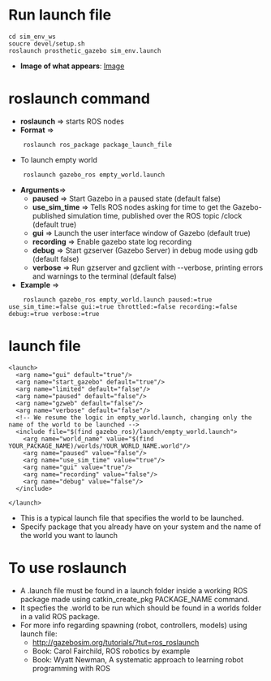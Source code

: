 # Run launch file

```
cd sim_env_ws
soucre devel/setup.sh
roslaunch prosthetic_gazebo sim_env.launch

```
* **Image of what appears**:  [Image](images/sim_env.png)

# roslaunch command

* **roslaunch** => starts ROS nodes
* **Format** =>
```
    roslaunch ros_package package_launch_file
```
* To launch empty world
```
    roslaunch gazebo_ros empty_world.launch
```
* **Arguments**=>
    * **paused** => Start Gazebo in a paused state (default false)
    * **use_sim_time** => Tells ROS nodes asking for time to get the Gazebo-published simulation time, published over the ROS topic /clock (default true)
    * **gui** => Launch the user interface window of Gazebo (default true)
    * **recording** => Enable gazebo state log recording
    * **debug** => Start gzserver (Gazebo Server) in debug mode using gdb (default false)
    * **verbose** => Run gzserver and gzclient with --verbose, printing errors and warnings to the terminal (default false)
* **Example** =>
```
    roslaunch gazebo_ros empty_world.launch paused:=true use_sim_time:=false gui:=true throttled:=false recording:=false debug:=true verbose:=true
```

# launch file

```
<launch>
  <arg name="gui" default="true"/>
  <arg name="start_gazebo" default="true"/>
  <arg name="limited" default="false"/>
  <arg name="paused" default="false"/>
  <arg name="gzweb" default="false"/>
  <arg name="verbose" default="false"/>
  <!-- We resume the logic in empty_world.launch, changing only the name of the world to be launched -->
  <include file="$(find gazebo_ros)/launch/empty_world.launch">
    <arg name="world_name" value="$(find YOUR_PACKAGE_NAME)/worlds/YOUR_WORLD_NAME.world"/> 
    <arg name="paused" value="false"/>
    <arg name="use_sim_time" value="true"/>
    <arg name="gui" value="true"/>
    <arg name="recording" value="false"/>
    <arg name="debug" value="false"/>
  </include>
  
</launch>
```

* This is a typical launch file that specifies the world to be launched.
* Specify package that you already have on your system and the name of the world you want to launch

# To use roslaunch

* A .launch file must be found in a launch folder inside a working ROS package made using catkin_create_pkg PACKAGE_NAME command.
* It specfies the .world to be run which should be found in a worlds folder in a valid ROS package.
* For more info regarding spawning (robot, controllers, models) using launch file:
    * http://gazebosim.org/tutorials/?tut=ros_roslaunch
    * Book: Carol Fairchild, ROS robotics by example
    * Book: Wyatt Newman, A systematic approach to learning robot programming with ROS
